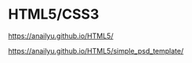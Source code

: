 
# HTML5/CSS3

https://anailyu.github.io/HTML5/

https://anailyu.github.io/HTML5/simple_psd_template/


